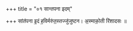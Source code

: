 +++
title = "०१ सान्तपना इदम्"

+++
सांत॑पना इ॒दं ह॒विर्मरु॑त॒स्तज्जु॑जुष्टन। अ॒स्माको॒ती रि॑शादसः ॥